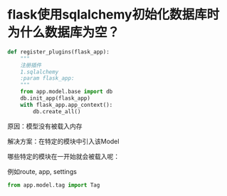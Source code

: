 # flask使用sqlalchemy初始化数据库时为什么数据库为空？

```python
def register_plugins(flask_app):
    """
    注册插件
    1.sqlalchemy
    :param flask_app:
    """
    from app.model.base import db
    db.init_app(flask_app)
    with flask_app.app_context():
        db.create_all()
```

原因：模型没有被载入内存

解决方案：在特定的模块中引入该Model

哪些特定的模块在一开始就会被载入呢：

例如route, app, settings

```python
from app.model.tag import Tag
```

